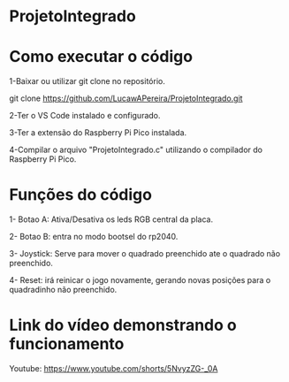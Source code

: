 # ProjetoIntegrado


# Como executar o código
1-Baixar ou utilizar git clone no repositório.

  git clone https://github.com/LucawAPereira/ProjetoIntegrado.git
  
2-Ter o VS Code instalado e configurado.

3-Ter a extensão do Raspberry Pi Pico instalada.

4-Compilar o arquivo "ProjetoIntegrado.c" utilizando o compilador do Raspberry Pi Pico.

# Funções do código

1- Botao A: Ativa/Desativa os leds RGB central da placa.

2- Botao B: entra no modo bootsel do rp2040.

3- Joystick: Serve para mover o quadrado preenchido ate o quadrado não preenchido.

4- Reset: irá reinicar o jogo novamente, gerando novas posições para o quadradinho não preenchido.

# Link do vídeo demonstrando o funcionamento

Youtube: https://www.youtube.com/shorts/5NvyzZG-_0A
